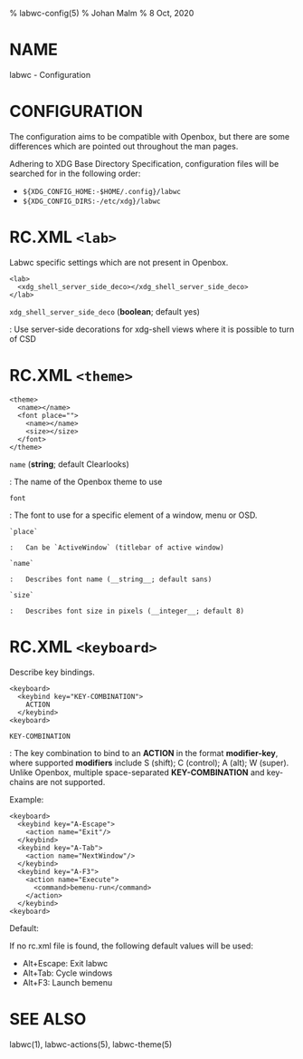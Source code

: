 % labwc-config(5)
% Johan Malm
% 8 Oct, 2020

# NAME

labwc - Configuration

# CONFIGURATION

The configuration aims to be compatible with Openbox, but there are some
differences which are pointed out throughout the man pages.

Adhering to XDG Base Directory Specification, configuration files will
be searched for in the following order:

- `${XDG_CONFIG_HOME:-$HOME/.config}/labwc`  
- `${XDG_CONFIG_DIRS:-/etc/xdg}/labwc`  

# RC.XML `<lab>`

Labwc specific settings which are not present in Openbox.

    <lab>
      <xdg_shell_server_side_deco></xdg_shell_server_side_deco>
    </lab>

`xdg_shell_server_side_deco` (__boolean__; default yes)

:   Use server-side decorations for xdg-shell views where it is possible to
    turn of CSD

# RC.XML `<theme>`

    <theme>
      <name></name>
      <font place="">
        <name></name>
        <size></size>
      </font>
    </theme>

`name` (__string__; default Clearlooks)

:   The name of the Openbox theme to use

`font`

:   The font to use for a specific element of a window, menu or OSD.

    `place`

    :   Can be `ActiveWindow` (titlebar of active window)

    `name`

    :   Describes font name (__string__; default sans)

    `size`

    :   Describes font size in pixels (__integer__; default 8)

# RC.XML `<keyboard>`

Describe key bindings.

    <keyboard>
      <keybind key="KEY-COMBINATION">
        ACTION
      </keybind>
    <keyboard>

`KEY-COMBINATION`

:   The key combination to bind to an **ACTION** in the format
    **modifier-key**, where supported **modifiers** include S (shift);
    C (control); A (alt); W (super). Unlike Openbox, multiple space-separated
    **KEY-COMBINATION** and key-chains are not supported.

Example:

    <keyboard>
      <keybind key="A-Escape">
        <action name="Exit"/>
      </keybind>
      <keybind key="A-Tab">
        <action name="NextWindow"/>
      </keybind>
      <keybind key="A-F3">
        <action name="Execute">
          <command>bemenu-run</command>
        </action>
      </keybind>
    <keyboard>

Default:

If no rc.xml file is found, the following default values will be used:

- Alt+Escape: Exit labwc  
- Alt+Tab: Cycle windows  
- Alt+F3: Launch bemenu  

# SEE ALSO

labwc(1), labwc-actions(5), labwc-theme(5)
